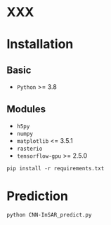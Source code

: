 # XXX

# Installation
## Basic
- `Python` >= 3.8
## Modules

- `h5py`
- `numpy`
- `matplotlib` <= 3.5.1
- `rasterio`
- `tensorflow-gpu` >= 2.5.0

```shell
pip install -r requirements.txt
```


# Prediction
```shell
python CNN-InSAR_predict.py
```
